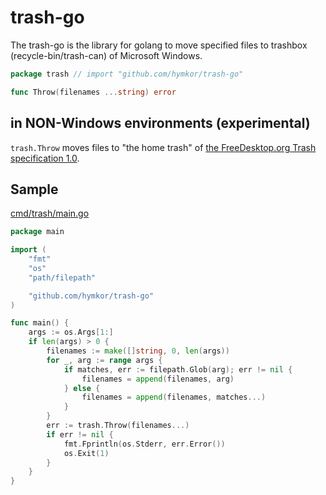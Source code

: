 trash-go
========

The trash-go is the library for golang to move specified files to trashbox (recycle-bin/trash-can) of Microsoft Windows.

```go doc |
package trash // import "github.com/hymkor/trash-go"

func Throw(filenames ...string) error
```

in NON-Windows environments (experimental)
------------------------------------------

`trash.Throw` moves files to "the home trash" of [the FreeDesktop.org Trash specification 1.0][fd1].

[fd1]: https://specifications.freedesktop.org/trash-spec/trashspec-1.0.html

Sample
------

[cmd/trash/main.go](cmd/trash/main.go)

```cmd/trash/main.go
package main

import (
    "fmt"
    "os"
    "path/filepath"

    "github.com/hymkor/trash-go"
)

func main() {
    args := os.Args[1:]
    if len(args) > 0 {
        filenames := make([]string, 0, len(args))
        for _, arg := range args {
            if matches, err := filepath.Glob(arg); err != nil {
                filenames = append(filenames, arg)
            } else {
                filenames = append(filenames, matches...)
            }
        }
        err := trash.Throw(filenames...)
        if err != nil {
            fmt.Fprintln(os.Stderr, err.Error())
            os.Exit(1)
        }
    }
}
```
